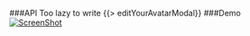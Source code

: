 ###API
Too lazy to write
{{> editYourAvatarModal}}
###Demo
[![ScreenShot](https://i1.ytimg.com/vi/GSaJPWG3vY8/mqdefault.jpg)](http://youtu.be/GSaJPWG3vY8)
